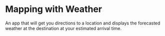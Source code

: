 # Mapping with Weather
An app that will get you directions to a location and displays the forecasted weather at the destination at your estimated arrival time.
